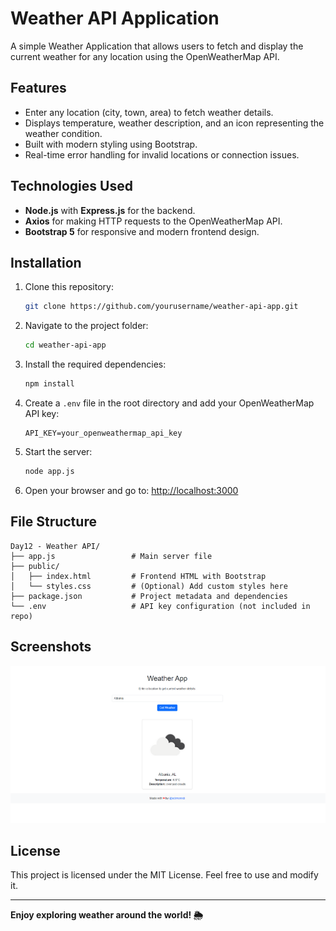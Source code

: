 
# Weather API Application

A simple Weather Application that allows users to fetch and display the current weather for any location using the OpenWeatherMap API.

## Features
- Enter any location (city, town, area) to fetch weather details.
- Displays temperature, weather description, and an icon representing the weather condition.
- Built with modern styling using Bootstrap.
- Real-time error handling for invalid locations or connection issues.

## Technologies Used
- **Node.js** with **Express.js** for the backend.
- **Axios** for making HTTP requests to the OpenWeatherMap API.
- **Bootstrap 5** for responsive and modern frontend design.

## Installation

1. Clone this repository:
   ```bash
   git clone https://github.com/yourusername/weather-api-app.git
   ```

2. Navigate to the project folder:
   ```bash
   cd weather-api-app
   ```

3. Install the required dependencies:
   ```bash
   npm install
   ```

4. Create a `.env` file in the root directory and add your OpenWeatherMap API key:
   ```env
   API_KEY=your_openweathermap_api_key
   ```

5. Start the server:
   ```bash
   node app.js
   ```

6. Open your browser and go to:
   [http://localhost:3000](http://localhost:3000)

## File Structure
```
Day12 - Weather API/
├── app.js                 # Main server file
├── public/
│   ├── index.html         # Frontend HTML with Bootstrap
│   └── styles.css         # (Optional) Add custom styles here
├── package.json           # Project metadata and dependencies
└── .env                   # API key configuration (not included in repo)
```

## Screenshots
![Screenshot](https://github.com/edimonndi/NodeJS-Learning-Projects/blob/main/Day12%20-%20Weather%20API/screenshot.PNG)

## License
This project is licensed under the MIT License. Feel free to use and modify it.

---

**Enjoy exploring weather around the world! 🌦️**
